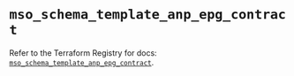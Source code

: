 # `mso_schema_template_anp_epg_contract`

Refer to the Terraform Registry for docs: [`mso_schema_template_anp_epg_contract`](https://registry.terraform.io/providers/ciscodevnet/mso/1.5.3/docs/resources/schema_template_anp_epg_contract).
